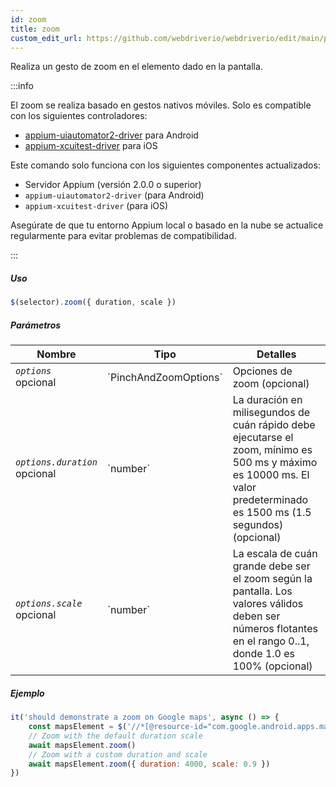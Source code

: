 ```yaml
---
id: zoom
title: zoom
custom_edit_url: https://github.com/webdriverio/webdriverio/edit/main/packages/webdriverio/src/commands/mobile/zoom.ts
---
```


Realiza un gesto de zoom en el elemento dado en la pantalla.

:::info

El zoom se realiza basado en gestos nativos móviles. Solo es compatible con los siguientes controladores:
- [appium-uiautomator2-driver](https://github.com/appium/appium-uiautomator2-driver/blob/master/docs/android-mobile-gestures.md#mobile-pinchopengesture) para Android
- [appium-xcuitest-driver](https://appium.github.io/appium-xcuitest-driver/latest/reference/execute-methods/#mobile-pinch) para iOS

Este comando solo funciona con los siguientes componentes actualizados:
 - Servidor Appium (versión 2.0.0 o superior)
 - `appium-uiautomator2-driver` (para Android)
 - `appium-xcuitest-driver` (para iOS)

Asegúrate de que tu entorno Appium local o basado en la nube se actualice regularmente para evitar problemas de compatibilidad.

:::

##### Uso

```js
$(selector).zoom({ duration, scale })
```

##### Parámetros

<table>
  <thead>
    <tr>
      <th>Nombre</th><th>Tipo</th><th>Detalles</th>
    </tr>
  </thead>
  <tbody>
    <tr>
      <td><code><var>options</var></code><br /><span className="label labelWarning">opcional</span></td>
      <td>`PinchAndZoomOptions`</td>
      <td>Opciones de zoom (opcional)</td>
    </tr>
    <tr>
      <td><code><var>options.duration</var></code><br /><span className="label labelWarning">opcional</span></td>
      <td>`number`</td>
      <td>La duración en milisegundos de cuán rápido debe ejecutarse el zoom, mínimo es 500 ms y máximo es 10000 ms. El valor predeterminado es 1500 ms (1.5 segundos) (opcional)</td>
    </tr>
    <tr>
      <td><code><var>options.scale</var></code><br /><span className="label labelWarning">opcional</span></td>
      <td>`number`</td>
      <td>La escala de cuán grande debe ser el zoom según la pantalla. Los valores válidos deben ser números flotantes en el rango 0..1, donde 1.0 es 100% (opcional)</td>
    </tr>
  </tbody>
</table>

##### Ejemplo

```js title="zoom.js"
it('should demonstrate a zoom on Google maps', async () => {
    const mapsElement = $('//*[@resource-id="com.google.android.apps.maps:id/map_frame"]')
    // Zoom with the default duration scale
    await mapsElement.zoom()
    // Zoom with a custom duration and scale
    await mapsElement.zoom({ duration: 4000, scale: 0.9 })
})
```